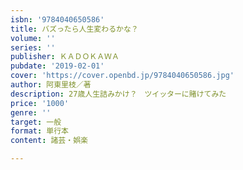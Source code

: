 ```yaml
---
isbn: '9784040650586'
title: バズったら人生変わるかな？
volume: ''
series: ''
publisher: ＫＡＤＯＫＡＷＡ
pubdate: '2019-02-01'
cover: 'https://cover.openbd.jp/9784040650586.jpg'
author: 阿東里枝／著
description: 27歳人生詰みかけ？　ツイッターに賭けてみた
price: '1000'
genre: ''
target: 一般
format: 単行本
content: 諸芸・娯楽

---
```

